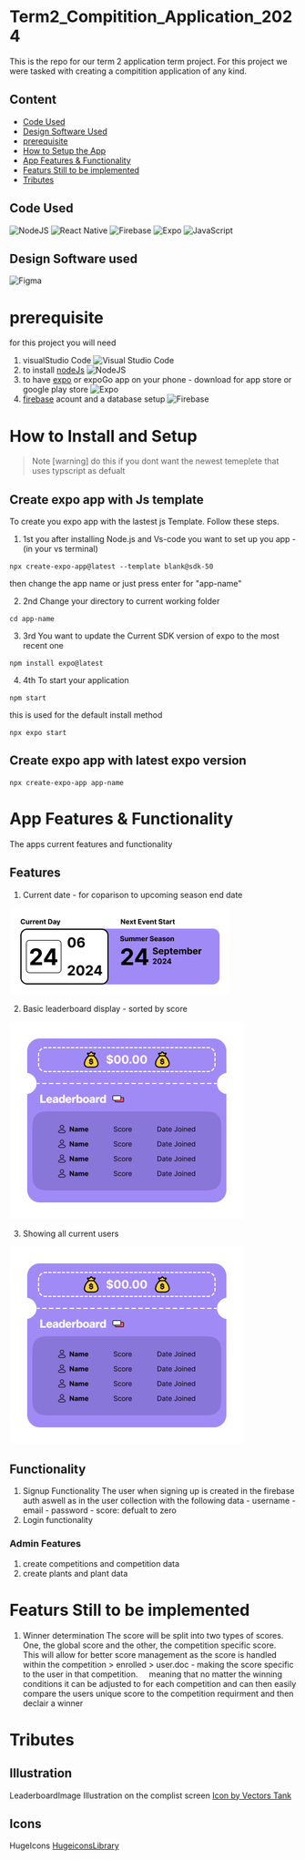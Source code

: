 # Term2_Compitition_Application_2024
 This is the repo for our term 2 application term project. For this project we were tasked with creating a compitition application of any kind. 

## Content

- [Code Used](#code-used)
- [Design Software Used](#design-software-used)
- [prerequisite](#prerequisite)
- [How to Setup the App](#how-to-install-and-setup)
- [App Features & Functionality](#app-features--functionality)
- [Featurs Still to be implemented](#featurs-still-to-be-implemented)
- [Tributes](#tributes)

## Code Used 

![NodeJS](https://img.shields.io/badge/node.js-6DA55F?style=for-the-badge&logo=node.js&logoColor=white)
![React Native](https://img.shields.io/badge/React_Native-20232A?style=for-the-badge&logo=react&logoColor=61DAFB)
![Firebase](https://img.shields.io/badge/firebase-a08021?style=for-the-badge&logo=firebase&logoColor=ffcd34)
![Expo](https://img.shields.io/badge/expo-1C1E24?style=for-the-badge&logo=expo&logoColor=#D04A37)
![JavaScript](https://img.shields.io/badge/javascript-%23323330.svg?style=for-the-badge&logo=javascript&logoColor=%23F7DF1E)

## Design Software used

![Figma](https://img.shields.io/badge/figma-%23F24E1E.svg?style=for-the-badge&logo=figma&logoColor=white)

# prerequisite

for this project you will need
1. visualStudio Code ![Visual Studio Code](https://img.shields.io/badge/Visual%20Studio%20Code-0078d7.svg?style=for-the-badge&logo=visual-studio-code&logoColor=white)
2. to install [nodeJs](https://nodejs.org/en) ![NodeJS](https://img.shields.io/badge/node.js-6DA55F?style=for-the-badge&logo=node.js&logoColor=white)
3. to have [expo](https://expo.dev) or expoGo app on your phone - download for app store or google play store ![Expo](https://img.shields.io/badge/expo-1C1E24?style=for-the-badge&logo=expo&logoColor=#D04A37)
4. [firebase](https://firebase.google.com/) acount and a database setup ![Firebase](https://img.shields.io/badge/firebase-a08021?style=for-the-badge&logo=firebase&logoColor=ffcd34)

# How to Install and Setup

> Note [warning]
> do this if you dont want the newest temeplete that uses typscript as defualt

## Create expo app with Js template 
To create you expo app with the lastest js Template. Follow these steps.

1. 1st you after installing Node.js and Vs-code you want to set up you app - (in your vs terminal)

```
npx create-expo-app@latest --template blank@sdk-50
```

then change the app name or just press enter for "app-name"

2. 2nd Change your directory to current working folder

```
cd app-name
```

3. 3rd You want to update the Current SDK version of expo to the most recent one

```
npm install expo@latest
```

4. 4th To start your application 

```
npm start
```

this is used for the default install method

```
npx expo start
```

## Create expo app with latest expo version

```
npx create-expo-app app-name
```

# App Features & Functionality 

The apps current features and functionality 

## Features 

1. Current date - for coparison to upcoming season end date 

<img src='Readme-Assets\Current Date and Time widget.png'/>

2. Basic leaderboard display - sorted by score

<img src='Readme-Assets\leaderboardWidget.png'/>

3. Showing all current users 

<img src='Readme-Assets\leaderboardWidget.png'/>

## Functionality 

1. Signup Functionality 
    The user when signing up is created in the firebase auth aswell as in the user collection with the following data 
        - username 
        - email
        - password
        - score: defualt to zero
2. Login functionality 

### Admin Features 

1. create competitions and competition data
2. create plants and plant data 


# Featurs Still to be implemented

1. Winner determination
    The score will be split into two types of scores. One, the global score and the other, the competition specific score.
    This will allow for better score management as the score is handled within the competition > enrolled > user.doc - making the score specific to the user in that competition.
    meaning that no matter the winning conditions it can be adjusted to for each competition and can then easily compare the users unique score to the competition requirment and then declair a winner

# Tributes 

## Illustration 

LeaderboardImage Illustration on the complist screen
<a href="https://www.freepik.com/search">Icon by Vectors Tank</a>

## Icons

HugeIcons
[HugeiconsLibrary](https://hugeicons.com/icons)